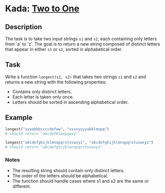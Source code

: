 # Kada: [Two to One](https://www.codewars.com/kata/5656b6906de340bd1b0000ac)

## Description

The task is to take two input strings `s1` and `s2`, each containing only letters from 'a' to 'z'. The goal is to return a new string composed of distinct letters that appear in either `s1` or `s2`, sorted in alphabetical order.

## Task

Write a function `longest(s1, s2)` that takes two strings `s1` and `s2` and returns a new string with the following properties:
- Contains only distinct letters.
- Each letter is taken only once.
- Letters should be sorted in ascending alphabetical order.

## Example

```python
longest("xyaabbbccccdefww", "xxxxyyyyabklmopq")
# should return "abcdefklmopqwxy"

longest("abcdefghijklmnopqrstuvwxyz", "abcdefghijklmnopqrstuvwxyz")
# should return "abcdefghijklmnopqrstuvwxyz"
```

### Notes
- The resulting string should contain only distinct letters.
- The order of the letters should be alphabetical.
- The function should handle cases where s1 and s2 are the same or different.